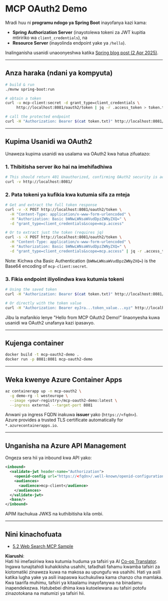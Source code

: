 <!--
CO_OP_TRANSLATOR_METADATA:
{
  "original_hash": "9dc0d1fc8ddcd9426558f0d200894951",
  "translation_date": "2025-06-02T12:46:06+00:00",
  "source_file": "05-AdvancedTopics/mcp-oauth2-demo/README.md",
  "language_code": "sw"
}
-->
# MCP OAuth2 Demo

Mradi huu ni **programu ndogo ya Spring Boot** inayofanya kazi kama:

* **Spring Authorization Server** (inayotolewa tokeni za JWT kupitia mtiririko wa `client_credentials`), na  
* **Resource Server** (inayolinda endpoint yake ya `/hello`).

Inalinganisha usanidi unaoonyeshwa katika [Spring blog post (2 Apr 2025)](https://spring.io/blog/2025/04/02/mcp-server-oauth2).

---

## Anza haraka (ndani ya kompyuta)

```bash
# build & run
./mvnw spring-boot:run

# obtain a token
curl -u mcp-client:secret -d grant_type=client_credentials \
     http://localhost:8081/oauth2/token | jq -r .access_token > token.txt

# call the protected endpoint
curl -H "Authorization: Bearer $(cat token.txt)" http://localhost:8081/hello
```

---

## Kupima Usanidi wa OAuth2

Unaweza kupima usanidi wa usalama wa OAuth2 kwa hatua zifuatazo:

### 1. Thibitisha server iko hai na imehifadhiwa

```bash
# This should return 401 Unauthorized, confirming OAuth2 security is active
curl -v http://localhost:8081/
```

### 2. Pata tokeni ya kufikia kwa kutumia sifa za mteja

```bash
# Get and extract the full token response
curl -v -X POST http://localhost:8081/oauth2/token \
  -H "Content-Type: application/x-www-form-urlencoded" \
  -H "Authorization: Basic bWNwLWNsaWVudDpzZWNyZXQ=" \
  -d "grant_type=client_credentials&scope=mcp.access"

# Or to extract just the token (requires jq)
curl -s -X POST http://localhost:8081/oauth2/token \
  -H "Content-Type: application/x-www-form-urlencoded" \
  -H "Authorization: Basic bWNwLWNsaWVudDpzZWNyZXQ=" \
  -d "grant_type=client_credentials&scope=mcp.access" | jq -r .access_token > token.txt
```

Note: Kichwa cha Basic Authentication (`bWNwLWNsaWVudDpzZWNyZXQ=`) is the Base64 encoding of `mcp-client:secret`.

### 3. Fikia endpoint iliyolindwa kwa kutumia tokeni

```bash
# Using the saved token
curl -H "Authorization: Bearer $(cat token.txt)" http://localhost:8081/hello

# Or directly with the token value
curl -H "Authorization: Bearer eyJra...token_value...xyz" http://localhost:8081/hello
```

Jibu la mafanikio lenye "Hello from MCP OAuth2 Demo!" linaonyesha kuwa usanidi wa OAuth2 unafanya kazi ipasavyo.

---

## Kujenga container

```bash
docker build -t mcp-oauth2-demo .
docker run -p 8081:8081 mcp-oauth2-demo
```

---

## Weka kwenye **Azure Container Apps**

```bash
az containerapp up -n mcp-oauth2 \
  -g demo-rg -l westeurope \
  --image <your-registry>/mcp-oauth2-demo:latest \
  --ingress external --target-port 8081
```

Anwani ya ingress FQDN inakuwa **issuer** yako (`https://<fqdn>`).  
Azure provides a trusted TLS certificate automatically for `*.azurecontainerapps.io`.

---

## Unganisha na **Azure API Management**

Ongeza sera hii ya inbound kwa API yako:

```xml
<inbound>
  <validate-jwt header-name="Authorization">
    <openid-config url="https://<fqdn>/.well-known/openid-configuration"/>
    <audiences>
      <audience>mcp-client</audience>
    </audiences>
  </validate-jwt>
  <base/>
</inbound>
```

APIM itachukua JWKS na kuthibitisha kila ombi.

---

## Nini kinachofuata

- [5.2 Web Search MCP Sample](../web-search-mcp/README.md)

**Kiarushi**:  
Hati hii imefasiriwa kwa kutumia huduma ya tafsiri ya AI [Co-op Translator](https://github.com/Azure/co-op-translator). Ingawa tunajitahidi kuhakikisha usahihi, tafadhali fahamu kwamba tafsiri za kiotomatiki zinaweza kuwa na makosa au upungufu wa usahihi. Hati ya asili katika lugha yake ya asili inapaswa kuchukuliwa kama chanzo cha mamlaka. Kwa taarifa muhimu, tafsiri ya kitaalamu inayofanywa na binadamu inapendekezwa. Hatubebei dhima kwa kutoelewana au tafsiri potofu zinazotokana na matumizi ya tafsiri hii.